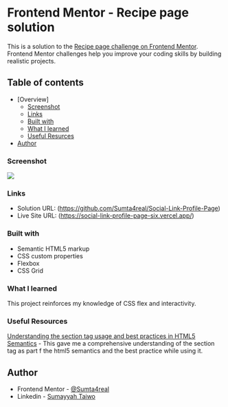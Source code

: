 # Frontend Mentor - Recipe page solution

This is a solution to the [Recipe page challenge on Frontend Mentor](https://www.frontendmentor.io/challenges/recipe-page-KiTsR8QQKm). Frontend Mentor challenges help you improve your coding skills by building realistic projects. 

## Table of contents
- [Overview]
  - [Screenshot](#screenshot)
  - [Links](#links)
  - [Built with](#built-with)
  - [What I learned](#what-i-learned)
  - [Useful Resurces](#useful-resources)
- [Author](#author)

### Screenshot

![](PagePreview.PNG)

### Links

- Solution URL: (https://github.com/Sumta4real/Social-Link-Profile-Page)
- Live Site URL: (https://social-link-profile-page-six.vercel.app/)

### Built with

- Semantic HTML5 markup
- CSS custom properties
- Flexbox
- CSS Grid

### What I learned

This project reinforces my knowledge of CSS flex and interactivity. 

### Useful Resources

[Understanding the section tag usage and best practices in HTML5 Semantics](https://www.youtube.com/watch?v=ULdkpU51hTQ) - This gave me a comprehensive understanding of the section tag as part f the html5 semantics and the best practice while using it.

## Author

- Frontend Mentor - [@Sumta4real](https://www.frontendmentor.io/profile/@Sumta4real)
- Linkedin - [Sumayyah Taiwo](https://www.linkedin.com/in/sumayyah-taiwo/)